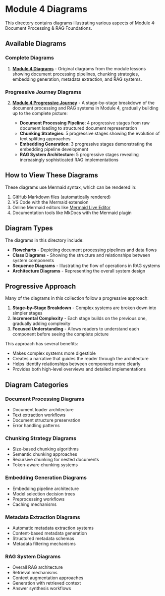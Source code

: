 # Module 4 Diagrams

This directory contains diagrams illustrating various aspects of Module 4: Document Processing & RAG Foundations.

## Available Diagrams

### Complete Diagrams

1. **[Module 4 Diagrams](../lessons/module4_diagrams.md)** - Original diagrams from the module lessons showing document processing pipelines, chunking strategies, embedding generation, metadata extraction, and RAG systems.

### Progressive Journey Diagrams

2. **[Module 4 Progressive Journey](module4_progressive_journey.md)** - A stage-by-stage breakdown of the document processing and RAG systems in Module 4, gradually building up to the complete picture:

   - **Document Processing Pipeline**: 4 progressive stages from raw document loading to structured document representation
   - **Chunking Strategies**: 5 progressive stages showing the evolution of text splitting approaches
   - **Embedding Generation**: 3 progressive stages demonstrating the embedding pipeline development
   - **RAG System Architecture**: 5 progressive stages revealing increasingly sophisticated RAG implementations

## How to View These Diagrams

These diagrams use Mermaid syntax, which can be rendered in:

1. GitHub Markdown files (automatically rendered)
2. VS Code with the Mermaid extension
3. Online Mermaid editors like [Mermaid Live Editor](https://mermaid.live/)
4. Documentation tools like MkDocs with the Mermaid plugin

## Diagram Types

The diagrams in this directory include:

- **Flowcharts** - Depicting document processing pipelines and data flows
- **Class Diagrams** - Showing the structure and relationships between system components
- **Sequence Diagrams** - Illustrating the flow of operations in RAG systems
- **Architecture Diagrams** - Representing the overall system design

## Progressive Approach

Many of the diagrams in this collection follow a progressive approach:

1. **Stage-by-Stage Breakdown** - Complex systems are broken down into simpler stages
2. **Incremental Complexity** - Each stage builds on the previous one, gradually adding complexity
3. **Focused Understanding** - Allows readers to understand each component before seeing the complete picture

This approach has several benefits:
- Makes complex systems more digestible
- Creates a narrative that guides the reader through the architecture
- Helps identify relationships between components more clearly
- Provides both high-level overviews and detailed implementations

## Diagram Categories

### Document Processing Diagrams

- Document loader architecture
- Text extraction workflows
- Document structure preservation
- Error handling patterns

### Chunking Strategy Diagrams

- Size-based chunking algorithms
- Semantic chunking approaches
- Recursive chunking for nested documents
- Token-aware chunking systems

### Embedding Generation Diagrams

- Embedding pipeline architecture
- Model selection decision trees
- Preprocessing workflows
- Caching mechanisms

### Metadata Extraction Diagrams

- Automatic metadata extraction systems
- Content-based metadata generation
- Structured metadata schemas
- Metadata filtering mechanisms

### RAG System Diagrams

- Overall RAG architecture
- Retrieval mechanisms
- Context augmentation approaches
- Generation with retrieved context
- Answer synthesis workflows
